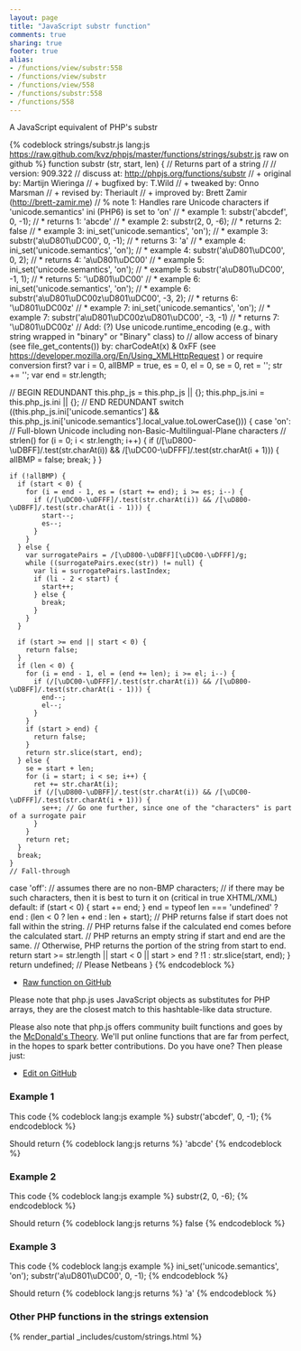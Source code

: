 ```yaml
---
layout: page
title: "JavaScript substr function"
comments: true
sharing: true
footer: true
alias:
- /functions/view/substr:558
- /functions/view/substr
- /functions/view/558
- /functions/substr:558
- /functions/558
---
```

<!-- Generated by Rakefile:build -->
A JavaScript equivalent of PHP's substr

{% codeblock strings/substr.js lang:js https://raw.github.com/kvz/phpjs/master/functions/strings/substr.js raw on github %}
function substr (str, start, len) {
  // Returns part of a string
  //
  // version: 909.322
  // discuss at: http://phpjs.org/functions/substr
  // +     original by: Martijn Wieringa
  // +     bugfixed by: T.Wild
  // +      tweaked by: Onno Marsman
  // +      revised by: Theriault
  // +      improved by: Brett Zamir (http://brett-zamir.me)
  // %    note 1: Handles rare Unicode characters if 'unicode.semantics' ini (PHP6) is set to 'on'
  // *       example 1: substr('abcdef', 0, -1);
  // *       returns 1: 'abcde'
  // *       example 2: substr(2, 0, -6);
  // *       returns 2: false
  // *       example 3: ini_set('unicode.semantics',  'on');
  // *       example 3: substr('a\uD801\uDC00', 0, -1);
  // *       returns 3: 'a'
  // *       example 4: ini_set('unicode.semantics',  'on');
  // *       example 4: substr('a\uD801\uDC00', 0, 2);
  // *       returns 4: 'a\uD801\uDC00'
  // *       example 5: ini_set('unicode.semantics',  'on');
  // *       example 5: substr('a\uD801\uDC00', -1, 1);
  // *       returns 5: '\uD801\uDC00'
  // *       example 6: ini_set('unicode.semantics',  'on');
  // *       example 6: substr('a\uD801\uDC00z\uD801\uDC00', -3, 2);
  // *       returns 6: '\uD801\uDC00z'
  // *       example 7: ini_set('unicode.semantics',  'on');
  // *       example 7: substr('a\uD801\uDC00z\uD801\uDC00', -3, -1)
  // *       returns 7: '\uD801\uDC00z'
  // Add: (?) Use unicode.runtime_encoding (e.g., with string wrapped in "binary" or "Binary" class) to
  // allow access of binary (see file_get_contents()) by: charCodeAt(x) & 0xFF (see https://developer.mozilla.org/En/Using_XMLHttpRequest ) or require conversion first?
  var i = 0,
    allBMP = true,
    es = 0,
    el = 0,
    se = 0,
    ret = '';
  str += '';
  var end = str.length;

  // BEGIN REDUNDANT
  this.php_js = this.php_js || {};
  this.php_js.ini = this.php_js.ini || {};
  // END REDUNDANT
  switch ((this.php_js.ini['unicode.semantics'] && this.php_js.ini['unicode.semantics'].local_value.toLowerCase())) {
  case 'on':
    // Full-blown Unicode including non-Basic-Multilingual-Plane characters
    // strlen()
    for (i = 0; i < str.length; i++) {
      if (/[\uD800-\uDBFF]/.test(str.charAt(i)) && /[\uDC00-\uDFFF]/.test(str.charAt(i + 1))) {
        allBMP = false;
        break;
      }
    }

    if (!allBMP) {
      if (start < 0) {
        for (i = end - 1, es = (start += end); i >= es; i--) {
          if (/[\uDC00-\uDFFF]/.test(str.charAt(i)) && /[\uD800-\uDBFF]/.test(str.charAt(i - 1))) {
            start--;
            es--;
          }
        }
      } else {
        var surrogatePairs = /[\uD800-\uDBFF][\uDC00-\uDFFF]/g;
        while ((surrogatePairs.exec(str)) != null) {
          var li = surrogatePairs.lastIndex;
          if (li - 2 < start) {
            start++;
          } else {
            break;
          }
        }
      }

      if (start >= end || start < 0) {
        return false;
      }
      if (len < 0) {
        for (i = end - 1, el = (end += len); i >= el; i--) {
          if (/[\uDC00-\uDFFF]/.test(str.charAt(i)) && /[\uD800-\uDBFF]/.test(str.charAt(i - 1))) {
            end--;
            el--;
          }
        }
        if (start > end) {
          return false;
        }
        return str.slice(start, end);
      } else {
        se = start + len;
        for (i = start; i < se; i++) {
          ret += str.charAt(i);
          if (/[\uD800-\uDBFF]/.test(str.charAt(i)) && /[\uDC00-\uDFFF]/.test(str.charAt(i + 1))) {
            se++; // Go one further, since one of the "characters" is part of a surrogate pair
          }
        }
        return ret;
      }
      break;
    }
    // Fall-through
  case 'off':
    // assumes there are no non-BMP characters;
    //    if there may be such characters, then it is best to turn it on (critical in true XHTML/XML)
  default:
    if (start < 0) {
      start += end;
    }
    end = typeof len === 'undefined' ? end : (len < 0 ? len + end : len + start);
    // PHP returns false if start does not fall within the string.
    // PHP returns false if the calculated end comes before the calculated start.
    // PHP returns an empty string if start and end are the same.
    // Otherwise, PHP returns the portion of the string from start to end.
    return start >= str.length || start < 0 || start > end ? !1 : str.slice(start, end);
  }
  return undefined; // Please Netbeans
}
{% endcodeblock %}

 - [Raw function on GitHub](https://github.com/kvz/phpjs/blob/master/functions/strings/substr.js)

Please note that php.js uses JavaScript objects as substitutes for PHP arrays, they are 
the closest match to this hashtable-like data structure. 

Please also note that php.js offers community built functions and goes by the 
[McDonald's Theory](https://medium.com/what-i-learned-building/9216e1c9da7d). We'll put online 
functions that are far from perfect, in the hopes to spark better contributions. 
Do you have one? Then please just: 

 - [Edit on GitHub](https://github.com/kvz/phpjs/edit/master/functions/strings/substr.js)

### Example 1
This code
{% codeblock lang:js example %}
substr('abcdef', 0, -1);
{% endcodeblock %}

Should return
{% codeblock lang:js returns %}
'abcde'
{% endcodeblock %}

### Example 2
This code
{% codeblock lang:js example %}
substr(2, 0, -6);
{% endcodeblock %}

Should return
{% codeblock lang:js returns %}
false
{% endcodeblock %}

### Example 3
This code
{% codeblock lang:js example %}
ini_set('unicode.semantics',  'on');
substr('a\uD801\uDC00', 0, -1);
{% endcodeblock %}

Should return
{% codeblock lang:js returns %}
'a'
{% endcodeblock %}


### Other PHP functions in the strings extension
{% render_partial _includes/custom/strings.html %}
